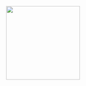 <a href="https://open.spotify.com/track/2lE7oRoKssULAtbWViL385?si=c7dc902456784053">
<img src="https://upload.wikimedia.org/wikipedia/en/4/47/Alanis_Morissette_-_Jagged_Little_Pill.jpg" width="200" height="200">
</a>
